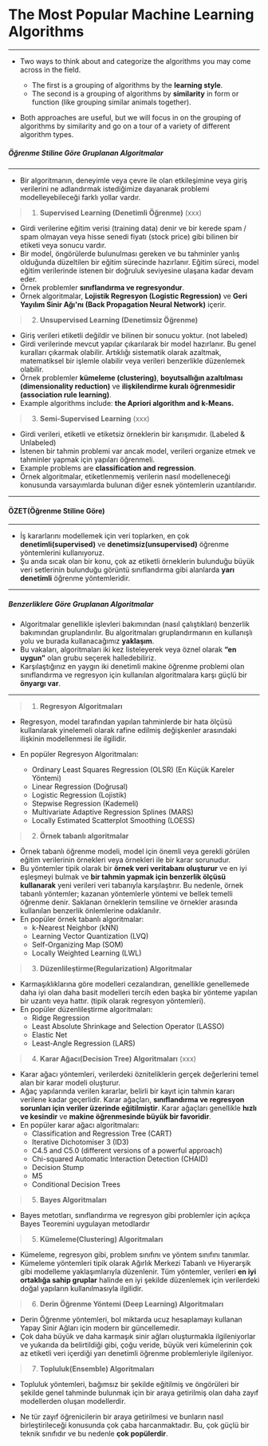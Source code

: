 # The Most Popular Machine Learning Algorithms
---

* Two ways to think about and categorize the algorithms you may come across in the field.
    * The first is a grouping of algorithms by the **learning style**.
    * The second is a grouping of algorithms by **similarity** in form or function (like grouping similar animals together).

* Both approaches are useful, but we will focus in on the grouping of algorithms by similarity and go on a tour of a variety of different algorithm types.

##### Öğrenme Stiline Göre Gruplanan Algoritmalar
---

* Bir algoritmanın, deneyimle veya çevre ile olan etkileşimine veya giriş verilerini ne adlandırmak istediğimize dayanarak problemi modelleyebileceği farklı yollar vardır.

>1) **Supervised Learning (Denetimli Öğrenme)** (xxx)

- Girdi verilerine eğitim verisi (training data) denir ve bir kerede spam / spam olmayan veya hisse senedi fiyatı (stock price) gibi bilinen bir etiketi veya sonucu vardır.
- Bir model, öngörülerde bulunulması gereken ve bu tahminler yanlış olduğunda düzeltilen bir eğitim sürecinde hazırlanır. Eğitim süreci, model eğitim verilerinde istenen bir doğruluk seviyesine ulaşana kadar devam eder.
- Örnek problemler **sınıflandırma ve regresyondur**.
- Örnek algoritmalar, **Lojistik Regresyon (Logistic Regression)** ve **Geri Yayılım Sinir Ağı'nı (Back Propagation Neural Network)** içerir.

>2) **Unsupervised Learning (Denetimsiz Öğrenme)**

- Giriş verileri etiketli değildir ve bilinen bir sonucu yoktur. (not labeled)
- Girdi verilerinde mevcut yapılar çıkarılarak bir model hazırlanır. Bu genel kuralları çıkarmak olabilir. Artıklığı sistematik olarak azaltmak, matematiksel bir işlemle olabilir veya verileri benzerlikle düzenlemek olabilir.
- Örnek problemler **kümeleme (clustering)**, **boyutsallığın azaltılması (dimensionality reduction)** ve **ilişkilendirme kuralı öğrenmesidir (association rule learning)**.
- Example algorithms include: **the Apriori algorithm and k-Means.**

>3) **Semi-Supervised Learning** (xxx)

- Girdi verileri, etiketli ve etiketsiz örneklerin bir karışımıdır. (Labeled & Unlabeled)
- İstenen bir tahmin problemi var ancak model, verileri organize etmek ve tahminler yapmak için yapıları öğrenmeli.
- Example problems are **classification and regression**.
- Örnek algoritmalar, etiketlenmemiş verilerin nasıl modelleneceği konusunda varsayımlarda bulunan diğer esnek yöntemlerin uzantılarıdır. 

---
#### ÖZET(Öğrenme Stiline Göre)
---

- İş kararlarını modellemek için veri toplarken, en çok **denetimli(supervised)** ve **denetimsiz(unsupervised)** öğrenme yöntemlerini kullanıyoruz.
- Şu anda sıcak olan bir konu, çok az etiketli örneklerin bulunduğu büyük veri setlerinin bulunduğu görüntü sınıflandırma gibi alanlarda **yarı denetimli** öğrenme yöntemleridir.
---

##### Benzerliklere Göre Gruplanan Algoritmalar

* Algoritmalar genellikle işlevleri bakımından (nasıl çalıştıkları) benzerlik bakımından gruplandırılır.  Bu algoritmaları gruplandırmanın en kullanışlı yolu ve burada kullanacağımız **yaklaşım**.
* Bu vakaları, algoritmaları iki kez listeleyerek veya öznel olarak **“en uygun”** olan grubu seçerek halledebiliriz.
* Karşılaştığınız en yaygın iki denetimli makine öğrenme problemi olan sınıflandırma ve regresyon için kullanılan algoritmalara karşı güçlü bir **önyargı var**.
---
>1)  **Regresyon Algoritmaları**

* Regresyon, model tarafından yapılan tahminlerde bir hata ölçüsü kullanılarak yinelemeli olarak rafine edilmiş değişkenler arasındaki ilişkinin modellenmesi ile ilgilidir.

* En popüler Regresyon Algoritmaları:
    * Ordinary Least Squares Regression (OLSR) (En Küçük Kareler Yöntemi)
    * Linear Regression (Doğrusal)
    * Logistic Regression (Lojistik)
    * Stepwise Regression (Kademeli)
    * Multivariate Adaptive Regression Splines (MARS) 
    * Locally Estimated Scatterplot Smoothing (LOESS)

>2)  **Örnek tabanlı algoritmalar**

* Örnek tabanlı öğrenme modeli, model için önemli veya gerekli görülen eğitim verilerinin örnekleri veya örnekleri ile bir karar sorunudur.
* Bu yöntemler tipik olarak bir **örnek veri veritabanı oluşturur** ve en iyi eşleşmeyi bulmak ve **bir tahmin yapmak için benzerlik ölçüsü kullanarak** yeni verileri veri tabanıyla karşılaştırır. Bu nedenle, örnek tabanlı yöntemler; kazanan yöntemlerle yöntemi ve bellek temelli öğrenme denir. Saklanan örneklerin temsiline ve örnekler arasında kullanılan benzerlik önlemlerine odaklanılır.
* En popüler örnek tabanlı algoritmalar:
    - k-Nearest Neighbor (kNN)
    - Learning Vector Quantization (LVQ)
    - Self-Organizing Map (SOM)
    - Locally Weighted Learning (LWL)

>3)  **Düzenlileştirme(Regularization) Algoritmalar**

* Karmaşıklıklarına göre modelleri cezalandıran, genellikle genellemede daha iyi olan daha basit modelleri tercih eden başka bir yönteme yapılan bir uzantı veya hattır. (tipik olarak regresyon yöntemleri).
* En popüler düzenlileştirme algoritmaları:
    * Ridge Regression
    * Least Absolute Shrinkage and Selection Operator (LASSO)
    * Elastic Net
    * Least-Angle Regression (LARS)

>4)  **Karar Ağacı(Decision Tree) Algoritmaları** (xxx)

* Karar ağacı yöntemleri, verilerdeki özniteliklerin gerçek değerlerini temel alan bir karar modeli oluşturur.
* Ağaç yapılarında verilen kararlar, belirli bir kayıt için tahmin kararı verilene kadar geçerlidir. Karar ağaçları, **sınıflandırma ve regresyon sorunları için veriler üzerinde eğitilmiştir**. Karar ağaçları genellikle **hızlı ve kesindir** ve **makine öğrenmesinde büyük bir favoridir**.
* En popüler karar ağacı algoritmaları:
    * Classification and Regression Tree (CART)
    * Iterative Dichotomiser 3 (ID3)
    * C4.5 and C5.0 (different versions of a powerful approach)
    * Chi-squared Automatic Interaction Detection (CHAID)
    * Decision Stump
    * M5
    * Conditional Decision Trees

>5)  **Bayes Algoritmaları**

* Bayes metotları, sınıflandırma ve regresyon gibi problemler için açıkça Bayes Teoremini uygulayan metodlardır

>5)  **Kümeleme(Clustering) Algoritmaları**

* Kümeleme, regresyon gibi, problem sınıfını ve yöntem sınıfını tanımlar.
* Kümeleme yöntemleri tipik olarak Ağırlık Merkezi Tabanlı ve Hiyerarşik gibi modelleme yaklaşımlarıyla düzenlenir. Tüm yöntemler, verileri **en iyi ortaklığa sahip gruplar** halinde en iyi şekilde düzenlemek için verilerdeki doğal yapıların kullanılmasıyla ilgilidir.

>6)  **Derin Öğrenme Yöntemi (Deep Learning) Algoritmaları**

* Derin Öğrenme yöntemleri, bol miktarda ucuz hesaplamayı kullanan Yapay Sinir Ağları için modern bir güncellemedir.
* Çok daha büyük ve daha karmaşık sinir ağları oluşturmakla ilgileniyorlar ve yukarıda da belirtildiği gibi, çoğu veride, büyük veri kümelerinin çok az etiketli veri içerdiği yarı denetimli öğrenme problemleriyle ilgileniyor.

>7)  **Topluluk(Ensemble) Algoritmaları**

* Topluluk yöntemleri, bağımsız bir şekilde eğitilmiş ve öngörüleri bir şekilde genel tahminde bulunmak için bir araya getirilmiş olan daha zayıf modellerden oluşan modellerdir.

* Ne tür zayıf öğrenicilerin bir araya getirilmesi ve bunların nasıl birleştirileceği konusunda çok çaba harcanmaktadır. Bu, çok güçlü bir teknik sınıfıdır ve bu nedenle **çok popülerdir**.




